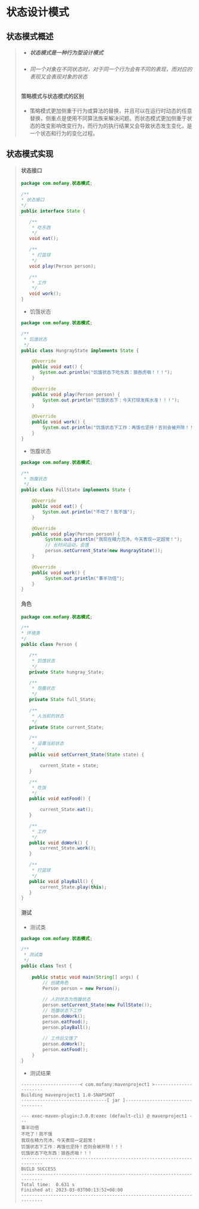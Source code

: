 # 状态设计模式

## 状态模式概述

>* ##### 状态模式是一种行为型设计模式
>
>* ###### 同一个对象在不同状态时，对于同一个行为会有不同的表现，而对应的表现又会表现对象的状态
>
>#### 策略模式与状态模式的区别
>
>* 策略模式更加侧重于行为或算法的替换，并且可以在运行时动态的任意替换，侧重点是使用不同算法族来解决问题。而状态模式更加侧重于状态的改变影响改变行为，而行为的执行结果又会导致状态发生变化，是一个状态和行为的变化过程。

## 状态模式实现

>#### 状态接口
>
>```java
>package com.mofany.状态模式;
>
>/**
> * 状态接口
> */
>public interface State {
>
>    /**
>     * 吃东西
>     */
>    void eat();
>
>    /**
>     * 打篮球
>     */
>    void play(Person person);
>
>    /**
>     * 工作
>     */
>    void work();
>}
>```
>
>* 饥饿状态
>
>  ```java
>  package com.mofany.状态模式;
>  
>  /**
>   * 饥饿状态
>   */
>  public class HungrayState implements State {
>  
>      @Override
>      public void eat() {
>         System.out.println("饥饿状态下吃东西：狼吞虎咽！！！");
>      }
>  
>      @Override
>      public void play(Person person) {
>          System.out.println("饥饿状态下：今天打球发挥水准！！！");
>      }
>  
>      @Override
>      public void work() {
>          System.out.println("饥饿状态下工作：再饿也坚持！否则会被开除！！！");
>      }
>  }
>  ```
>
>* 饱腹状态
>
>  ```java
>  package com.mofany.状态模式;
>  
>  /**
>   * 饱腹状态
>   */
>  public class FullState implements State {
>  
>      @Override
>      public void eat() {
>          System.out.println("不吃了！我不饿");
>      }
>  
>      @Override
>      public void play(Person person) {
>           System.out.println("我现在精力充沛，今天表现一定超常！");
>           // 长时间运动，会饿
>           person.setCurrent_State(new HungrayState());
>      }
>  
>      @Override
>      public void work() {
>           System.out.println("事半功倍");
>      }
>  }
>  ```
>
>#### 角色
>
>```java
>package com.mofany.状态模式;
>
>/**
> * 环境类
> */
>public class Person {
>
>    /**
>     * 饥饿状态
>     */
>    private State hungray_State;
>
>    /**
>     * 饱腹状态
>     */
>    private State full_State;
>
>    /**
>     * 人当前的状态
>     */
>    private State current_State;
>
>    /**
>     * 设置当前状态
>     */
>    public void setCurrent_State(State state) {
>
>        current_State = state;
>    }
>
>    /**
>     * 吃饭
>     */
>    public void eatFood() {
>
>        current_State.eat();
>    }
>
>    /**
>     * 工作
>     */
>    public void doWork() {
>        current_State.work();
>    }
>
>    /**
>     * 打篮球
>     */
>    public void playBall() {
>        current_State.play(this);
>    }
>}
>```
>
>#### 测试
>
>* 测试类
>
>  ```java
>  package com.mofany.状态模式;
>  
>  /**
>   * 测试类
>   */
>  public class Test {
>      
>      public static void main(String[] args) {
>          // 创建角色
>          Person person = new Person();
>          
>          // 人的状态为饱腹状态
>          person.setCurrent_State(new FullState());
>          // 饱腹状态下工作
>          person.doWork();
>          person.eatFood();
>          person.playBall();
>          
>          // 工作后又饿了
>          person.doWork();
>          person.eatFood();
>      }
>  }
>  ```
>
>* 测试结果
>
>  ```properties
>  ----------------------< com.mofany:mavenproject1 >----------------------
>  Building mavenproject1 1.0-SNAPSHOT
>  --------------------------------[ jar ]---------------------------------
>  
>  --- exec-maven-plugin:3.0.0:exec (default-cli) @ mavenproject1 ---
>  事半功倍
>  不吃了！我不饿
>  我现在精力充沛，今天表现一定超常！
>  饥饿状态下工作：再饿也坚持！否则会被开除！！！
>  饥饿状态下吃东西：狼吞虎咽！！！
>  ------------------------------------------------------------------------
>  BUILD SUCCESS
>  ------------------------------------------------------------------------
>  Total time:  0.631 s
>  Finished at: 2023-03-03T00:13:52+08:00
>  ------------------------------------------------------------------------
>  ```
